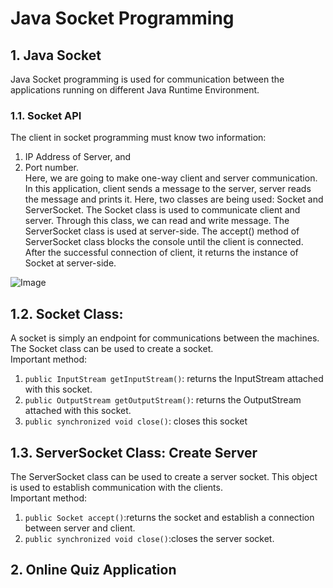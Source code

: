 # Java Socket Programming

## 1. Java Socket
Java Socket programming is used for communication between the applications running on different Java Runtime Environment.
### 1.1. Socket API
The client in socket programming must know two information:
1. IP Address of Server, and
2. Port number. <br>
Here, we are going to make one-way client and server communication. In this application, client sends a message to the server, server reads the message and prints it. Here, two classes are being used: Socket and ServerSocket. The Socket class is used to communicate client and server. Through this class, we can read and write message. The ServerSocket class is used at server-side. The accept() method of ServerSocket class blocks the console until the client is connected. After the successful connection of client, it returns the instance of Socket at server-side.


![Image](https://static.javatpoint.com/core/images/socket-programming.png)

## 1.2. Socket Class: 
A socket is simply an endpoint for communications between the machines. The Socket class can be used to create a socket.<br>
Important method:
1. ```public InputStream getInputStream()```: returns the InputStream attached with this socket.
2. ```public OutputStream getOutputStream()```: returns the OutputStream attached with this socket.
3. ```public synchronized void close()```: closes this socket

## 1.3. ServerSocket Class: Create Server
The ServerSocket class can be used to create a server socket. This object is used to establish communication with the clients.<br>
Important method:
1. ```public Socket accept()```:returns the socket and establish a connection between server and client.
2. ```public synchronized void close()```:closes the server socket.

## 2. Online Quiz Application
